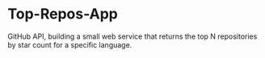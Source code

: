 # Top-Repos-App
GitHub API, building a small web service that returns the top N repositories by star count for a specific language.
